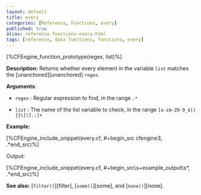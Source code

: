 ```yaml
---
layout: default
title: every
categories: [Reference, Functions, every]
published: true
alias: reference-functions-every.html
tags: [reference, data functions, functions, every]
---
```


[%CFEngine_function_prototype(regex, list)%]

**Description:** Returns whether every element in the variable `list` matches
the [unanchored][unanchored] `regex`.

**Arguments**:

* `regex` : Regular expression to find, in the range `.*`

* `list` : The name of the list variable to check, in the range
`[a-zA-Z0-9_$(){}\[\].:]+`

**Example:**

[%CFEngine_include_snippet(every.cf, #\+begin_src cfengine3, .*end_src)%]

Output:

[%CFEngine_include_snippet(every.cf, #\+begin_src\s+example_output\s*, .*end_src)%]

**See also:** [`filter()`][filter], [`some()`][some], and [`none()`][none].
